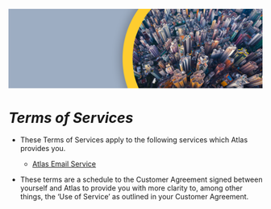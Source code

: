 ![](</.gitbook/assets/ATL_002_Gitbook-headers_Atlas.png>)

# ***Terms of Services***

- These Terms of Services apply to the following services which Atlas provides you.
  - [Atlas Email Service](AtlasEmailServicet.md)
 



    
- These terms are a schedule to the Customer Agreement signed between yourself and Atlas to provide you with more clarity to, among other things, the ‘Use of Service’ as outlined in your Customer Agreement.


